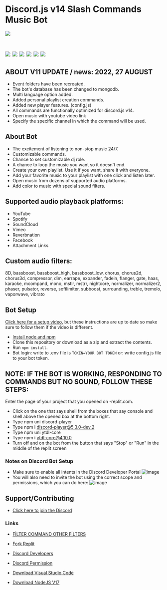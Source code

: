 # Discord.js v14 Slash Commands Music Bot
![](https://komarev.com/ghpvc/?username=umutxyp&color=blue)


# <a href="https://youtube.com/UmutBayraktarYT"><img src="https://img.shields.io/badge/YouTube-FF0000?style=for-the-badge&logo=youtube&logoColor=white"></a> <a href="https://discord.gg/codes"><img src="https://img.shields.io/badge/Discord-7289DA?style=for-the-badge&logo=discord&logoColor=white"></a> <a href="https://facebook.com/umutxyp"><img src="https://img.shields.io/badge/Facebook-1877F2?style=for-the-badge&logo=facebook&logoColor=white"></a> <a href="https://instagram.com/umutxyp"><img src="https://img.shields.io/badge/Instagram-E4405F?style=for-the-badge&logo=instagram&logoColor=white"></a> <a href="https://blog.umut.live"><img src="https://img.shields.io/badge/Blogger-FF5722?style=for-the-badge&logo=blogger&logoColor=white"></a> <a href="https://twitch.com/umutyzx"><img src="https://img.shields.io/badge/Twitch-9146FF?style=for-the-badge&logo=twitch&logoColor=white"></a> 


## ABOUT V11 UPDATE / news: 2022, 27 AUGUST
- Event folders have been recreated.
- The bot's database has been changed to mongodb.
- Multi language option added.
- Added personal playlist creation commands.
- Added new player features. (config.js)
- All commands are functionally optimized for discord.js v14.
- Open music with youtube video link
- Specify the specific channel in which the command will be used.


## About Bot
- The excitement of listening to non-stop music 24/7.
- Customizable commands.
- Chance to set customizable dj role.
- A chance to loop the music you want so it doesn't end.
- Create your own playlist. Use it if you want, share it with everyone.
- Add your favorite music to your playlist with one click and listen later.
- Open music from dozens of supported audio platforms.
- Add color to music with special sound filters.


## Supported audio playback platforms:
- YouTube
- Spotify 
- SoundCloud 
- Vimeo
- Reverbnation
- Facebook
- Attachment Links


## Custom audio filters:
8D, bassboost, bassboost_high, bassboost_low,	chorus,	chorus2d,	chorus3d,	compressor,	dim,	earrape, expander, fadein,	flanger,	gate,	haas,	karaoke,	mcompand,	mono, mstlr,	mstrr,	nightcore, normalizer, normalizer2, phaser, pulsator, reverse, softlimiter, subboost, surrounding, treble, tremolo, vaporwave, vibrato

## Bot Setup
[Click here for a setup video](https://youtu.be/LQ24tdW5d8k), but these instructions are up to date so make sure to follow them if the video is different.

- [Install node and npm](https://docs.npmjs.com/downloading-and-installing-node-js-and-npm#using-a-node-version-manager-to-install-nodejs-and-npm)
- Clone this repository or download as a zip and extract the contents.
- Run `npm install`.
- Bot login: write to .env file is `TOKEN=YOUR BOT TOKEN` or: write config.js file to your bot token.


## NOTE: IF THE BOT IS WORKING, RESPONDING TO COMMANDS BUT NO SOUND, FOLLOW THESE STEPS:
Enter the page of your project that you opened on -replit.com.
- Click on the one that says shell from the boxes that say console and shell above the opened box at the bottom right.
- Type npm uni discord-player
- Type npm i discord-player@5.3.0-dev.2
- Type npm uni ytdl-core
- Type npm i ytdl-core@4.10.0
- Turn off and on the bot from the button that says "Stop" or "Run" in the middle of the replit screen


### Notes on Discord Bot Setup
- Make sure to enable all intents in the Discord Developer Portal
![image](https://user-images.githubusercontent.com/4060573/181925950-0403ec46-f606-4ae2-bac8-6a2e30d10d9f.png)
- You will also need to invite the bot using the correct scope and permissions, which you can do here:
![image](https://user-images.githubusercontent.com/4060573/181926061-310e817a-97c5-48d8-adce-77a505c36336.png)

## Support/Contributing
- [Click here to join the Discord](https://discord.gg/Fy4WmSThRZ)

### Links

- [FİLTER COMMAND OTHER FİLTERS](https://discord-player.js.org/docs/main/master/class/AudioFilters)

- [Fork Replit](https://replit.com/)

- [Discord Developers](https://discord.dev)

- [Discord Permission](https://bit.ly/3L4RZpi)

- [Download Visual Studio Code](https://code.visualstudio.com/download)

- [Download NodeJS V17](https://nodejs.org/)
